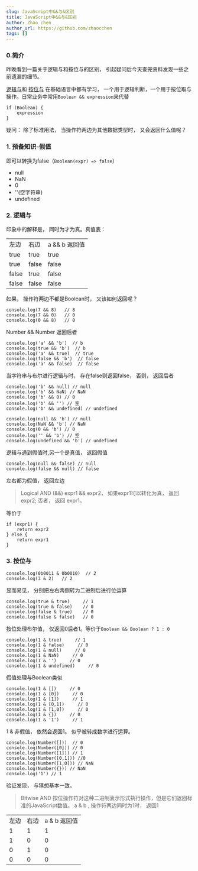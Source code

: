 ```yaml
---
slug: JavaScript中&&与&区别
title: JavaScript中&&与&区别
author: Zhao chen
author_url: https://github.com/zhaocchen
tags: []
---
```



### 0.简介

昨晚看到一篇关于逻辑与和按位与的区别， 引起疑问后今天查完资料发现一些之前遗漏的细节。

[逻辑与](https://developer.mozilla.org/en-US/docs/Web/JavaScript/Reference/Operators/Logical_Operators)和
[按位与](https://developer.mozilla.org/en-US/docs/Web/JavaScript/Reference/Operators/Bitwise_Operators)
在基础语言中都有学习， 一个用于逻辑判断，一个用于按位取与操作。日常业务中常用`Boolean && expression`来代替

```
if (Boolean) {
    expression
}
```

疑问： 除了标准用法， 当操作符两边为其他数据类型时， 又会返回什么值呢？

### 1. 预备知识-假值

即可以转换为false（`Boolean(expr) => false`）

- null
- NaN
- 0
- ''(空字符串)
- undefined

### 2. 逻辑与

印象中的解释是， 同时为才为真。真值表：

|  |  |  |
| --- | --- | --- |
| 左边 | 右边 | a && b 返回值 |
| true | true | true |
| true | false | false |
| false | true | false |
| false | false | false |

如果， 操作符两边不都是Boolean时， 又该如何返回呢？

```
console.log(7 && 8)   // 8
console.log(7 && 0)   // 0
console.log(0 && 8)   // 0
```

Number && Number 返回后者

```
console.log('a' && 'b')  // b
console.log(true && 'b')  // b
console.log('a' && true)  // true
console.log(false && 'b')  // false
console.log('a' && false)  // false
```

当字符串与布尔进行逻辑与时， 存在false则返回false， 否则， 返回后者

```
console.log('b' && null) // null
console.log('b' && NaN) // NaN
console.log('b' && 0) // 0
console.log('b' && '') // 空
console.log('b' && undefined) // undefined

console.log(null && 'b') // null
console.log(NaN && 'b') // NaN
console.log(0 && 'b') // 0
console.log('' && 'b') // 空
console.log(undefined && 'b') // undefined
```

逻辑与遇到假值时,另一个是真值， 返回假值

```
console.log(null && false) // null
console.log(false && null) // false
```

左右都为假值， 返回左边

> Logical AND (&&)
> expr1 && expr2， 如果expr1可以转化为真， 返回expr2; 否者， 返回 expr1。

等价于

```
if (expr1) {
    return expr2
} else {
    return expr1
}
```

### 3. 按位与

```
console.log(0b0011 & 0b0010)  // 2
console.log(3 & 2)   // 2
```

显而易见， 分别把左右两侧转为二进制后进行位运算

```
console.log(true & true)     // 1
console.log(true & false)    // 0
console.log(false & true)    // 0
console.log(false & false)   // 0
```

按位处理布尔值， 仅返回0后者1。等价于`Boolean && Boolean ? 1 : 0`

```
console.log(1 & true)     // 1
console.log(1 & false)     // 0
console.log(1 & null)     // 0
console.log(1 & NaN)     // 0
console.log(1 & '')     // 0
console.log(1 & undefined)     // 0
```

假值处理与Boolean类似

```
console.log(1 & [])     // 0
console.log(1 & [0])     // 0
console.log(1 & [1])     // 1
console.log(1 & [0,1])     // 0
console.log(1 & [1,0])     // 0
console.log(1 & {})     // 0
console.log(1 & '1')     // 1
```

1 & 非假值， 依然会返回1。 似乎被转成数字进行运算。

```
console.log(Number([]))  // 0
console.log(Number([0])) // 0 
console.log(Number([1])) // 1
console.log(Number([0,1])) //0
console.log(Number([1,0])) // NaN
console.log(Number({})) // NaN
console.log('1') // 1
```

验证发现， 与猜想基本一致。

> Bitwise AND
> 按位操作符对这种二进制表示形式执行操作，但是它们返回标准的JavaScript数值。
> a & b , 操作符两边同时为1时， 返回1

|  |  |  |
| --- | --- | --- |
| 左边 | 右边 | a & b 返回值 |
| 1 | 1 | 1 |
| 1 | 0 | 0 |
| 0 | 1 | 0 |
| 0 | 0 | 0 |
